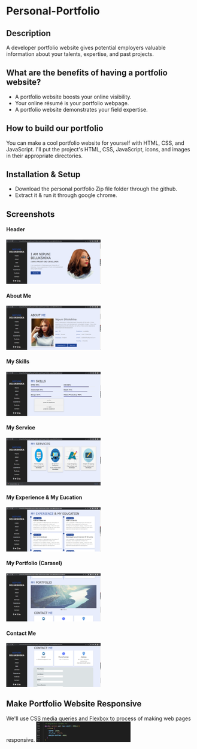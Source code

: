 # Personal-Portfolio
## Description
A developer portfolio website gives potential employers valuable information about your talents, expertise, and past projects.

## What are the benefits of having a portfolio website?
- A portfolio website boosts your online visibility.
- Your online résumé is your portfolio webpage.
- A portfolio website demonstrates your field expertise.

## How to build our portfolio
You can make a cool portfolio website for yourself with HTML, CSS, and JavaScript.
I'll put the project's HTML, CSS, JavaScript, icons, and images in their appropriate directories.

## Installation & Setup
- Download the personal portfolio Zip file folder through the github.
- Extract it & run it through google chrome.

## Screenshots
#### Header
<img src="https://github.com/nipunid/Personal-Portfolio/blob/master/img/portfolio_01.png?raw=true" alt="drawing" style="width:50%">

#### About Me
<img src="https://github.com/nipunid/Personal-Portfolio/blob/master/img/portfolio_02.png?raw=true" alt="drawing" style="width:50%">

#### My Skills
<img src="https://github.com/nipunid/Personal-Portfolio/blob/master/img/portfolio_04.png?raw=true" alt="drawing" style="width:50%">

#### My Service
<img src="https://github.com/nipunid/Personal-Portfolio/blob/master/img/portfolio_05.png?raw=true" alt="drawing" style="width:50%">

#### My Experience & My Eucation
<img src="https://github.com/nipunid/Personal-Portfolio/blob/master/img/portfolio_06.png?raw=true" alt="drawing" style="width:50%">

#### My Portfolio (Carasel)
<img src="https://github.com/nipunid/Personal-Portfolio/blob/master/img/portfolio_07.png?raw=true" alt="drawing" style="width:50%">

#### Contact Me 
<img src="https://github.com/nipunid/Personal-Portfolio/blob/master/img/portfolio_08.png?raw=true" alt="drawing" style="width:50%">

## Make Portfolio Website Responsive
We'll use CSS media queries and Flexbox to process of making web pages responsive.
<img src="https://github.com/nipunid/Personal-Portfolio/blob/master/img/media.png?raw=true" alt="drawing" style="width:50%">

